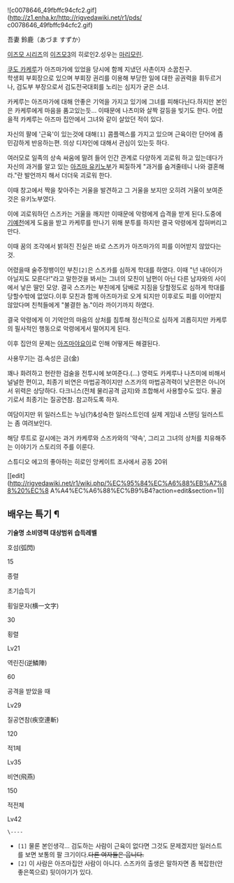 ![c0078646_49fbffc94cfc2.gif](http://z1.enha.kr/http://rigvedawiki.net/r1/pds/
c0078646_49fbffc94cfc2.gif)

吾妻 鈴鹿（あづま すずか）

[이즈모 시리즈](%EC%9D%B4%EC%A6%88%EB%AA%A8%20%EC%8B%9C%EB%A6%AC%EC%A6%88.md)의
[이즈모3](%EC%9D%B4%EC%A6%88%EB%AA%A83.md)의 히로인2.성우는 [마리모린](%EC%8B%9C%EB%A9%94%EB%85%B8%20%EC%A5%B0%EC%BD%94.md).

[쿠도 카케루](%EC%BF%A0%EB%8F%84%20%EC%B9%B4%EC%BC%80%EB%A3%A8.md)가 아즈마가에 있었을
당시에 함께 지냈던 사촌이자 소꿉친구.  
학생회 부회장으로 있으며 부회장 권리를 이용해 부당한 일에 대한 공권력을 휘두르거나, 검도부 부장으로서 검도전국대회를 노리는 심지가 굳은
소녀.

카케루는 아즈마가에 대해 안좋은 기억을 가지고 있기에 그녀를 피해다닌다.하지만 본인은 카케루에게 마음을 품고있는듯… 이때문에 나츠미와 살짝
갈등을 빚기도 한다. 어렸을적 카케루는 아즈마 집안에서 그녀와 같이 살았던 적이 있다.

자신의 팔에 '근육'이 있는것에 대해`[1]` 콤플렉스를 가지고 있으며 근육이란 단어에 좀 민감하게 반응하는편. 의상 디자인에 대해서 관심이
있는듯 하다.

여러모로 일족의 상속 싸움에 말려 들어 인간 관계로 다양하게 괴로워 하고 있는데다가 자신의 과거를 알고 있는 [아즈마 유키노부](%EC%95%84%EC%A6%88%EB%A7%88%20%EC%9C%A0%ED%82%A4%EB%85%B8%EB%B6%80.md)가 찌질하게 "과거를
숨겨줄테니 나와 결혼해라."란 발언까지 해서 더더욱 괴로워 한다.

이때 창고에서 짝을 찾아주는 거울을 발견하고 그 거울을 보지만 오히려 거울이 보여준것은 유키노부였다.

이에 괴로워하던 스즈카는 거울을 깨지만 이때문에 악령에게 습격을 받게 된다.도중에
[기예천](%EA%B8%B0%EC%98%88%EC%B2%9C%28IZUMO3%29.md)에게 도움을 받고 카케루를 만나기 위해 분투를
하지만 결국 악령에게 잡혀버리고 만다.

이때 꿈의 조각에서 밝혀진 진실은 바로 스즈카가 아즈마가의 피를 이어받지 않았다는것.

어렸을때 술주정뱅이인 부친`[2]`은 스즈카를 심하게 학대를 하였다. 이때 "넌 내아이가 아닐지도 모른다!"라고 말한것을 봐서는 그녀의
모친이 남편이 아닌 다른 남자와의 사이에서 낳은 딸인 모양. 결국 스즈카는 부친에게 담배로 지짐을 당할정도로 심하게 학대를 당할수밖에
없었다.이후 모친과 함께 아즈마가로 오게 되지만 이후로도 피를 이어받지 않았다며 친척들에게 "불결한 놈."이라 까이기까지 하였다.

결국 악령에게 이 기억안의 마음의 상처를 침투해 정신적으로 심하게 괴롭히지만 카케루의 필사적인 행동으로 악령에게서 떨어지게 된다.

이후 집안의 문제는 [아즈마야요이](%EC%95%84%EC%A6%88%EB%A7%88%20%EC%95%BC%EC%9A%94%EC%9D%B4.md)로 인해 어떻게든
해결된다.

사용무기는 검.속성은 금(金)

꽤나 화려하고 현란한 검술을 전투시에 보여준다.(…) 영력도 카케루나 나츠미에 비해서 널널한 편이고, 최종기 비연은 마법공격이지만 스즈카의
마법공격력이 낮은편은 아니어서 위력은 상당하다. 다크니스(전체 물리공격 금지)와 조합해서 사용할수도 있다. 물공기로서 최종기는 질공연참.
참고하도록 하자.

여담이지만 위 일러스트는 누님(?)&성숙한 일러스트인데 실제 게임내 스탠딩 일러스트는 좀 여려보인다.

해당 루트로 갈시에는 과거 카케루와 스즈카와의 '약속', 그리고 그녀의 상처를 치유해주는 이야기가 스토리의 주를 이룬다.

스튜디오 에고의 좋아하는 히로인 앙케이트 조사에서 공동 20위

[[edit](http://rigvedawiki.net/r1/wiki.php/%EC%95%84%EC%A6%88%EB%A7%88%20%EC%8
A%A4%EC%A6%88%EC%B9%B4?action=edit&section=1)]

## 배우는 특기 ¶

**기술명**
**소비영력**
**대상범위**
**습득레벨**

호섬(弧閃)

15

종렬

초기습득기

횡일문자(横一文字)

30

횡렬

Lv21

역린진(逆鱗陣)

60

공격을 받았을 때

Lv29

질공연참(疾空連斬)

120

적1체

Lv35

비연(飛燕)

150

적전체

Lv42

`\----`

  * `[1]` 물론 본인생각… 검도하는 사람이 근육이 없다면 그것도 문제겠지만 일러스트를 보면 보통의 팔 크기이다.<del>다른 여자들은 웁니다.</del>
  * `[2]` 이 사람은 아즈마집안 사람이 아니다. 스즈카의 출생은 말하자면 좀 복잡한(안좋은쪽으로) 뒷이야기가 있다.

